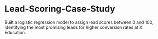 # Lead-Scoring-Case-Study
Built a logistic regression model to assign lead scores between 0 and 100, identifying the most promising leads for higher conversion rates at X Education.
